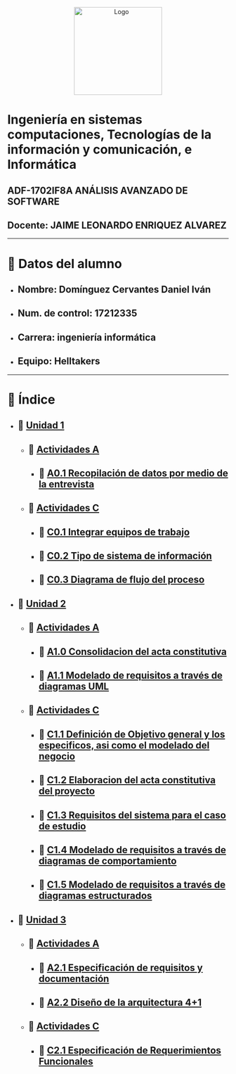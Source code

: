 <p align="center">
    <img alt="Logo" src="https://www.tijuana.tecnm.mx/wp-content/themes/tecnm/images/logo_TECT.png" width=200 height=200>
</p>

# Ingeniería en sistemas computaciones, Tecnologías de la información y comunicación, e Informática
## ADF-1702IF8A ANÁLISIS AVANZADO DE SOFTWARE
## Docente: JAIME LEONARDO ENRIQUEZ ALVAREZ
___
# :page_with_curl: Datos del alumno
- ## Nombre: Domínguez Cervantes Daniel Iván
- ## Num. de control: 17212335
- ## Carrera: ingeniería informática
- ## Equipo: Helltakers
___

# :floppy_disk: Índice 
- ## :file_folder: [Unidad 1](./Unidad_1)
    - ## :open_file_folder: [Actividades A](./Unidad_1/Actividades_A)
        - ## :page_facing_up: [A0.1 Recopilación de datos por medio de la entrevista](./Unidad_1/Actividades_A/A0.1_DataCollectionThroughTheInterviewDanielDominguez.md)
    - ## :open_file_folder: [Actividades C](./Unidad_1/Actividades_C)
        - ## :page_facing_up: [C0.1 Integrar equipos de trabajo](./Unidad_1/Actividades_C/C0.1_IntegrarEquiposDeTrabajo_DanielDominguez.md)
        - ## :page_facing_up: [C0.2  Tipo de sistema de información](./Unidad_1/Actividades_C/C0.2_Tipo_de_sistema_de_información_DanielDominguez.md)
        - ## :page_facing_up: [C0.3 Diagrama de flujo del proceso](./Unidad_1/Actividades_C/C0.3_DiagramaDeFlujoDelProceso_DanielDominguez.md)
- ## :file_folder: [Unidad 2](./Unidad_2)
    - ## :open_file_folder: [Actividades A](./Unidad_2/Actividades_A)
        - ## :page_facing_up: [A1.0 Consolidacion del acta constitutiva](./Unidad_2/Actividades_A/A1.0_ConstitutiveActOfTheProject_DanielDominguez.md)
        - ## :page_facing_up: [A1.1  Modelado de requisitos a través de diagramas UML](./Unidad_2/Actividades_A/A1.1_RequirementsModeling_DanielDominguez.md)        
    - ## :open_file_folder: [Actividades C](./Unidad_2/Actividades_C)
        - ## :page_facing_up: [C1.1 Definición de Objetivo general y los especificos, asi como el modelado del negocio](./Unidad_2/Actividades_C/C1.1_DefiniciónDeObjetivoGeneralYLosEspecificosAsiComoElModeladoDelNegocio_DanielDominguez.md)
        - ## :page_facing_up: [C1.2 Elaboracion del acta constitutiva del proyecto](./Unidad_2/Actividades_C/C1.2_ElaboracionDelActaConstitutivaDelProyecto_DanielDominguez.md)   
        - ## :page_facing_up: [C1.3 Requisitos del sistema para el caso de estudio](./Unidad_2/Actividades_C/C1.3_RequisitosDelSistemaParaElCasoDeEstudio_DanielDominguez.md)
        - ## :page_facing_up: [C1.4 Modelado de requisitos a través de diagramas de comportamiento](./Unidad_2/Actividades_C/C1.4_ModeladoDeRequisitosATravésDeDiagramasDeComportamiento_DanielDominguez.md)   
        - ## :page_facing_up: [C1.5 Modelado de requisitos a través de diagramas estructurados](./Unidad_2/Actividades_C/C1.5_ModeladoDeRequisitosATravésDeDiagramasEstructurados_DanielDominguez.md)                
- ## :file_folder: [Unidad 3](./Unidad_3)
    - ## :open_file_folder: [Actividades A](./Unidad_3/Actividades_A)
        - ## :page_facing_up: [A2.1 Especificación de requisitos y documentación](./Unidad_3/Actividades_A/A2.1_RequirementsSpecificationAndDocumentation_DanielDominguez.md)
        - ## :page_facing_up: [A2.2 Diseño de la arquitectura 4+1](./Unidad_3/Actividades_A/A2.2_4+1ArchitectureDesign_DanielDominguez.md)
    - ## :open_file_folder: [Actividades C](./Unidad_3/Actividades_C)
        - ## :page_facing_up: [C2.1 Especificación de Requerimientos Funcionales](./Unidad_3/Actividades_C/C2.1_EspecificaciónDeRequerimientosFuncionales_DanielDominguez.md) 

